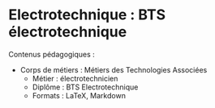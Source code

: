 # Electrotechnique : BTS électrotechnique

Contenus pédagogiques :
- Corps de métiers : Métiers des Technologies Associées
  - Métier : électrotechnicien
  - Diplôme : BTS Electrotechnique
  - Formats : LaTeX, Markdown
